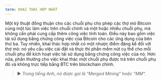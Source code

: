 ```yaml
---
term: KHAI THÁC HỢP NHẤT
---
```


Một kỹ thuật đồng thuận cho các chuỗi phụ cho phép các thợ mỏ Bitcoin cùng một lúc làm việc trên chuỗi chính và một hoặc nhiều chuỗi phụ, mà không cần phải cung cấp thêm công việc tính toán. Điều này bao gồm việc tái sử dụng bằng chứng công việc của Bitcoin cho các ứng dụng của bên thứ ba. Tuy nhiên, khai thác hợp nhất có một nhược điểm đáng kể đối với thợ mỏ: nó yêu cầu việc cài đặt và thực thi phần mềm nút cụ thể cho mỗi chuỗi phụ để kích hoạt việc tái sử dụng bằng chứng công việc của nó. Hơn nữa, phần thưởng cho việc khai thác một chuỗi phụ được trả trên chuỗi phụ đó và không trực tiếp bằng BTC trên blockchain chính.

> ► *Trong tiếng Anh, nó được gọi là "Merged Mining" hoặc "MM".*